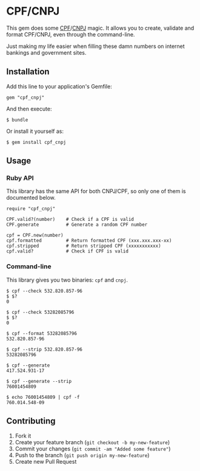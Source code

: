 # CPF/CNPJ

This gem does some [CPF](http://en.wikipedia.org/wiki/Cadastro_de_Pessoas_F%C3%ADsicas)/[CNPJ](http://en.wikipedia.org/wiki/CNPJ) magic. It allows you to create, validate and format CPF/CNPJ, even through the command-line.

Just making my life easier when filling these damn numbers on internet bankings and government sites.

## Installation

Add this line to your application's Gemfile:

    gem "cpf_cnpj"

And then execute:

    $ bundle

Or install it yourself as:

    $ gem install cpf_cnpj

## Usage

### Ruby API

This library has the same API for both CNPJ/CPF, so only one of them is documented below.

    require "cpf_cnpj"

    CPF.valid?(number)    # Check if a CPF is valid
    CPF.generate          # Generate a random CPF number

    cpf = CPF.new(number)
    cpf.formatted         # Return formatted CPF (xxx.xxx.xxx-xx)
    cpf.stripped          # Return stripped CPF (xxxxxxxxxxx)
    cpf.valid?            # Check if CPF is valid

### Command-line

This library gives you two binaries: `cpf` and `cnpj`.

    $ cpf --check 532.820.857-96
    $ $?
    0

    $ cpf --check 53282085796
    $ $?
    0

    $ cpf --format 53282085796
    532.820.857-96

    $ cpf --strip 532.820.857-96
    53282085796

    $ cpf --generate
    417.524.931-17

    $ cpf --generate --strip
    76001454809

    $ echo 76001454809 | cpf -f
    760.014.548-09

## Contributing

1. Fork it
2. Create your feature branch (`git checkout -b my-new-feature`)
3. Commit your changes (`git commit -am "Added some feature"`)
4. Push to the branch (`git push origin my-new-feature`)
5. Create new Pull Request
